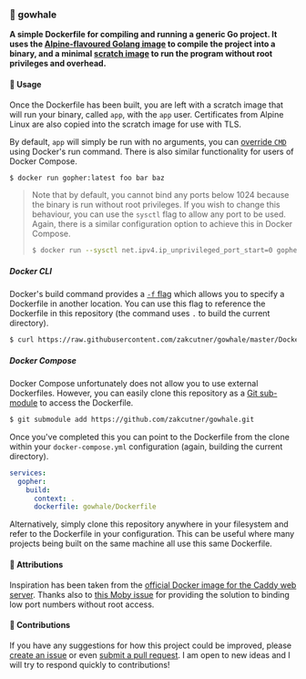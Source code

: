 ### :whale: gowhale

**A simple Dockerfile for compiling and running a generic Go project. It uses the [Alpine-flavoured Golang image](https://hub.docker.com/_/golang) to compile the project into a binary, and a minimal [scratch image](https://hub.docker.com/_/scratch) to run the program without root privileges and overhead.**

#### :electric_plug: Usage

Once the Dockerfile has been built, you are left with a scratch image that will run your binary, called `app`, with the `app` user. Certificates from Alpine Linux are also copied into the scratch image for use with TLS.

By default, `app` will simply be run with no arguments, you can [override `CMD`](https://docs.docker.com/engine/reference/run/#cmd-default-command-or-options) using Docker's run command. There is also similar functionality for users of Docker Compose.

```bash
$ docker run gopher:latest foo bar baz
```

> Note that by default, you cannot bind any ports below 1024 because the binary is run without root privileges. If you wish to change this behaviour, you can use the `sysctl` flag to allow any port to be used. Again, there is a similar configuration option to achieve this in Docker Compose.
>
> ```bash
> $ docker run --sysctl net.ipv4.ip_unprivileged_port_start=0 gopher:latest
> ```

##### Docker CLI

Docker's build command provides a [`-f` flag](https://docs.docker.com/engine/reference/commandline/build/#specify-a-dockerfile--f) which allows you to specify a Dockerfile in another location. You can use this flag to reference the Dockerfile in this repository (the command uses `.` to build the current directory).

```bash
$ curl https://raw.githubusercontent.com/zakcutner/gowhale/master/Dockerfile | docker build -f - .
```

##### Docker Compose

Docker Compose unfortunately does not allow you to use external Dockerfiles. However, you can easily clone this repository as a [Git sub-module](https://git-scm.com/book/en/v2/Git-Tools-Submodules) to access the Dockerfile.

```bash
$ git submodule add https://github.com/zakcutner/gowhale.git
```

Once you've completed this you can point to the Dockerfile from the clone within your `docker-compose.yml` configuration (again, building the current directory).

```yaml
services:
  gopher:
    build:
      context: .
      dockerfile: gowhale/Dockerfile
```

Alternatively, simply clone this repository anywhere in your filesystem and refer to the Dockerfile in your configuration. This can be useful where many projects being built on the same machine all use this same Dockerfile.

#### :raised_hands: Attributions

Inspiration has been taken from the [official Docker image for the Caddy web server](https://github.com/caddyserver/caddy-docker). Thanks also to [this Moby issue](https://github.com/moby/moby/issues/8460) for providing the solution to binding low port numbers without root access.

#### :muscle: Contributions

If you have any suggestions for how this project could be improved, please [create an issue](https://github.com/zakcutner/gowhale/issues) or even [submit a pull request](https://github.com/zakcutner/gowhale/pulls). I am open to new ideas and I will try to respond quickly to contributions!
